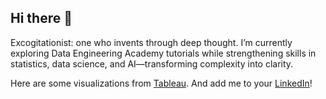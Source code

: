 ## Hi there 👋

Excogitationist: one who invents through deep thought. I’m currently exploring Data Engineering Academy tutorials while strengthening skills in statistics, data science, and AI—transforming complexity into clarity.

Here are some visualizations from [Tableau](https://public.tableau.com/app/profile/technopologist/vizzes). And add me to your [LinkedIn](https://www.linkedin.com/in/excogitationist/)!

<!--
**excogitationist/excogitationist** is a ✨ _special_ ✨ repository because its `README.md` (this file) appears on your GitHub profile.

Here are some ideas to get you started:

Learning is my engine: through Data Engineering Academy I’m mastering pipelines and models while exploring statistics, data science, and AI. I believe data should not just inform but inspire—enriching lives through clarity and intelligent design.

- 🔭 I’m currently working on ...
- 🌱 I’m currently learning ...
- 👯 I’m looking to collaborate on ...
- 🤔 I’m looking for help with ...
- 💬 Ask me about ...
- 📫 How to reach me: ...
- 😄 Pronouns: ...
- ⚡ Fun fact: ...
-->
